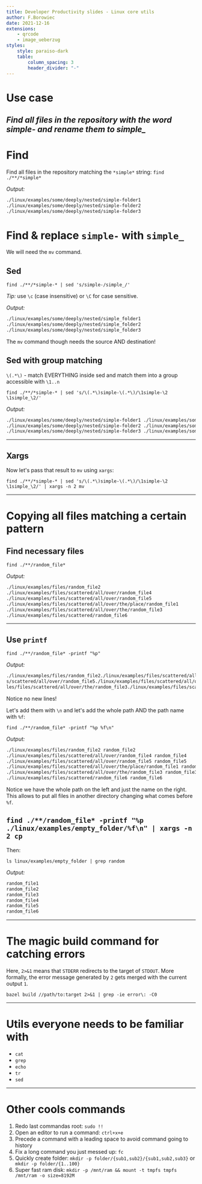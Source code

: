 ```yaml
---
title: Developer Productivity slides - Linux core utils
author: F.Borowiec
date: 2021-12-16
extensions:
    - qrcode
    - image_ueberzug
styles:
    style: paraiso-dark
    table:
        column_spacing: 3
        header_divider: "-"
---
```

# Use case

_Find all files in the repository with the word simple- and rename them to simple\__
---
# Find

Find all files in the repository matching the `*simple*` string:
`find ./**/*simple*`

_Output:_

```bash
./linux/examples/some/deeply/nested/simple-folder1
./linux/examples/some/deeply/nested/simple-folder2
./linux/examples/some/deeply/nested/simple-folder3
```

# Find & replace `simple-` with `simple_`

We will need the `mv` command.

## Sed

`find ./**/*simple-* | sed 's/simple-/simple_/'`

_Tip:_ use `\c` (case insensitive) or `\C` for case sensitive.

_Output:_

```bash
./linux/examples/some/deeply/nested/simple_folder1
./linux/examples/some/deeply/nested/simple_folder2
./linux/examples/some/deeply/nested/simple_folder3
```

The `mv` command though needs the source AND destination!

## Sed with group matching

`\(.*\)` - match EVERYTHING inside sed and match them into a group accessible with `\1..n`

`find ./**/*simple-* | sed 's/\(.*\)simple-\(.*\)/\1simple-\2 \1simple_\2/'`

_Output:_

```bash
./linux/examples/some/deeply/nested/simple-folder1 ./linux/examples/some/deeply/nested/simple_folder1
./linux/examples/some/deeply/nested/simple-folder2 ./linux/examples/some/deeply/nested/simple_folder2
./linux/examples/some/deeply/nested/simple-folder3 ./linux/examples/some/deeply/nested/simple_folder3
```
---

## Xargs

Now let's pass that result to `mv` using `xargs`:

`find ./**/*simple-* | sed 's/\(.*\)simple-\(.*\)/\1simple-\2 \1simple_\2/' | xargs -n 2 mv`

---

# Copying all files matching a certain pattern

## Find necessary files

`find ./**/random_file*`

_Output:_

```bash
./linux/examples/files/random_file2
./linux/examples/files/scattered/all/over/random_file4
./linux/examples/files/scattered/all/over/random_file5
./linux/examples/files/scattered/all/over/the/place/random_file1
./linux/examples/files/scattered/all/over/the/random_file3
./linux/examples/files/scattered/random_file6
```
---
## Use `printf`

`find ./**/random_file* -printf "%p"`

_Output:_

```bash
./linux/examples/files/random_file2./linux/examples/files/scattered/all/over/random_file4./linux/examples/file
s/scattered/all/over/random_file5./linux/examples/files/scattered/all/over/the/place/random_file1./linux/examp
les/files/scattered/all/over/the/random_file3./linux/examples/files/scattered/random_file6%
```

Notice no new lines!

Let's add them with `\n` and let's add the whole path AND the path name with `%f`:

`find ./**/random_file* -printf "%p %f\n"`

_Output:_

```bash
./linux/examples/files/random_file2 random_file2
./linux/examples/files/scattered/all/over/random_file4 random_file4
./linux/examples/files/scattered/all/over/random_file5 random_file5
./linux/examples/files/scattered/all/over/the/place/random_file1 random_file1
./linux/examples/files/scattered/all/over/the/random_file3 random_file3
./linux/examples/files/scattered/random_file6 random_file6
```

Notice we have the whole path on the left and just the name on the right. This allows to put all files in another
directory changing what comes before `%f`.

`find ./**/random_file* -printf "%p ./linux/examples/empty_folder/%f\n" | xargs -n 2 cp`
---
Then:

`ls linux/examples/empty_folder | grep random`

_Output:_

```bash
random_file1
random_file2
random_file3
random_file4
random_file5
random_file6
```

---
# The magic build command for catching errors

Here, `2>&1` means that `STDERR` redirects to the target of `STDOUT`. More formally, the error message generated by `2` gets merged with the current output `1`.

`bazel build //path/to:target 2>&1 | grep -ie error\: -C0`

---
# Utils everyone needs to be familiar with

* `cat`
* `grep`
* `echo`
* `tr`
* `sed`

---
# Other cools commands

1. Redo last commandas root: `sudo !!`
2. Open an editor to run a command: `ctrl+x+e`
3. Precede a command with a leading space to avoid command going to history
4. Fix a long command you just messed up: `fc`
5. Quickly create folder: `mkdir -p folder/{sub1,sub2}/{sub1,sub2,sub3}` or ` mkdir -p folder/{1..100}`
6. Super fast ram disk: `mkdir -p /mnt/ram && mount -t tmpfs tmpfs /mnt/ram -o size=8192M`
